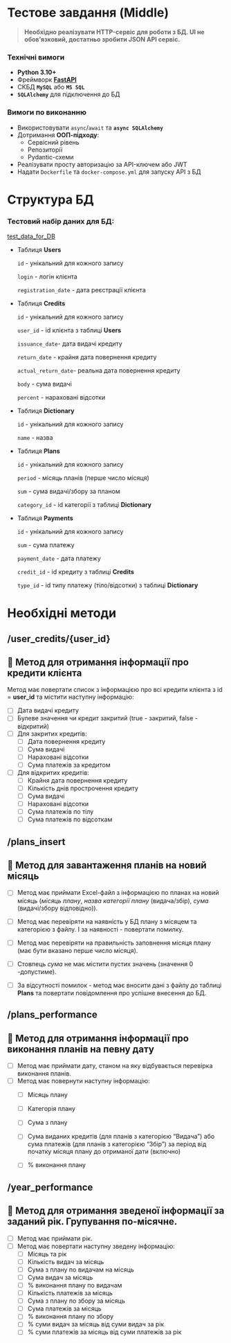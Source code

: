 # Тестове завдання (Middle)

> **Необхідно реалізувати HTTP-сервіс для роботи з БД. UI не обов’язковий, достатньо зробити JSON API сервіс.**
> 

### Технічні вимоги

- **Python 3.10+**
- Фреймворк [**FastAPI**](https://fastapi.tiangolo.com/)
- СКБД **`MySQL`** або **`MS SQL`**
- **`SQLAlchemy`** для підключення до БД

### **Вимоги по виконанню**

- Використовувати `async`/`await` та **`async SQLAlchemy`**
- Дотримання **ООП-підходу**:
    - Сервісний рівень
    - Репозиторії
    - Pydantic-схеми
- Реалізувати просту авторизацію за API-ключем або JWT
- Надати `Dockerfile` та `docker-compose.yml` для запуску API з БД

# **Структура БД**

### **Тестовий набір даних для БД:**
[test_data_for_DB](test_data_for_DB)

- Таблиця **Users**
    
    `id` - унікальний для кожного запису
    
    `login` - логін клієнта
    
    `registration_date` - дата реєстрації клієнта
    

- Таблиця **Credits**
    
    `id` - унікальний для кожного запису
    
    `user_id` - id клієнта з таблиці **Users**
    
    `issuance_date`- дата видачі кредиту
    
    `return_date` - крайня дата повернення кредиту
    
    `actual_return_date`- реальна дата повернення кредиту
    
    `body` - сума видачі
    
    `percent` - нараховані відсотки
    

- Таблиця **Dictionary**
    
    `id` - унікальний для кожного запису
    
    `name` - назва
    

- Таблиця **Plans**
    
    `id` - унікальний для кожного запису
    
    `period` - місяць планів (перше число місяця)
    
    `sum` - сума видачі/збору за планом
    
    `category_id` - id категорії з таблиці **Dictionary**
    
- Таблиця **Payments**
    
    `id` - унікальний для кожного запису
    
    `sum` - сума платежу
    
    `payment_date` - дата платежу
    
    `credit_id` - id кредиту з таблиці **Credits**
    
    `type_id` - id типу платежу (тіло/відсотки) з таблиці **Dictionary**
    

# Необхідні методи

## /user_credits/{user_id}

## 📌 **Метод для отримання інформації про кредити клієнта**

Метод має повертати список з інформацією про всі кредити клієнта з id = **user_id** та містити наступну інформацію:

- [ ]  Дата видачі кредиту
- [ ]  Булеве значення чи кредит закритий (true - закритий, false - відкритий)
- [ ]  Для закритих кредитів:
    - [ ]  Дата повернення кредиту
    - [ ]  Сума видачі
    - [ ]  Нараховані відсотки
    - [ ]  Сума платежів за кредитом
- [ ]  Для відкритих кредитів:
    - [ ]  Крайня дата повернення кредиту
    - [ ]  Кількість днів прострочення кредиту
    - [ ]  Сума видачі
    - [ ]  Нараховані відсотки
    - [ ]  Сума платежів по тілу
    - [ ]  Сума платежів по відсоткам

## /plans_insert
    

## 📌 **Метод для завантаження планів на новий місяць**


- [ ]  Метод має приймати Excel-файл з інформацією по планах на новий місяць (*місяць плану*, *назва категорії плану* (видача/збір), *сума* (видачі/збору відповідно)).
- [ ]  Метод має перевіряти на наявність у БД плану з місяцем та категорією з файлу. І за наявності - повертати помилку.
- [ ]  Метод має перевіряти на правильність заповнення місяця плану (має бути вказано перше число місяця).
- [ ]  Стовпець *сума* не має містити пустих значень (значення 0 -допустиме).
- [ ]  За відсутності помилок - метод має вносити дані з файлу до таблиці **Plans** та повертати повідомлення про успішне внесення до БД.


## /plans_performance
    

## 📌 **Метод для отримання інформації про виконання планів на певну дату**


- [ ]  Метод має приймати дату, станом на яку відбувається перевірка виконання планів.
- [ ]  Метод має повернути наступну інформацію:
    - [ ]  Місяць плану
    - [ ]  Категорія плану
    - [ ]  Сума з плану
    - [ ]  Сума виданих кредитів (для планів з категорією “Видача”) або сума платежів (для планів з категорією “Збір”) за період від початку місяця плану до отриманої дати (включно)
    - [ ]  % виконання плану


## /year_performance
    
## 📌 **Метод для отримання зведеної інформації за заданий рік. Групування по-місячне.**


- [ ]  Метод має приймати рік.
- [ ]  Метод має повертати наступну зведену інформацію:
    - [ ]  Місяць та рік
    - [ ]  Кількість видач за місяць
    - [ ]  Сума з плану по видачам на місяць
    - [ ]  Сума видач за місяць
    - [ ]  % виконання плану по видачам
    - [ ]  Кількість платежів за місяць
    - [ ]  Сума з плану по збору за місяць
    - [ ]  Сума платежів за місяць
    - [ ]  % виконання плану по збору
    - [ ]  % суми видач за місяць від суми видач за рік
    - [ ]  % суми платежів за місяць від суми платежів за рік
